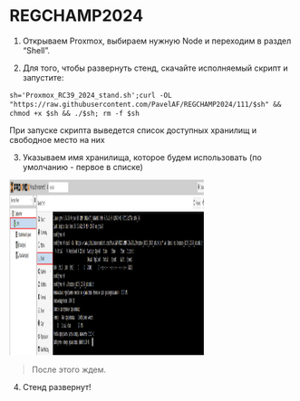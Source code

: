 # REGCHAMP2024
1.  Открываем Proxmox, выбираем нужную Node и переходим в раздел
    “Shell”.

2. Для того, чтобы развернуть стенд, скачайте исполняемый скрипт и запустите:  
```
sh='Proxmox_RC39_2024_stand.sh';curl -OL "https://raw.githubusercontent.com/PavelAF/REGCHAMP2024/111/$sh" && chmod +x $sh && ./$sh; rm -f $sh
```
При запуске скрипта выведется список доступных хранилищ и свободное место на них

3. Указываем имя хранилища, которое будем использовать (по умолчанию - первое в списке)

<img src="screenshots/1.png" style="width:3.57292in;height:3.22917in" />


> После этого ждем.

4.  Стенд развернут!
